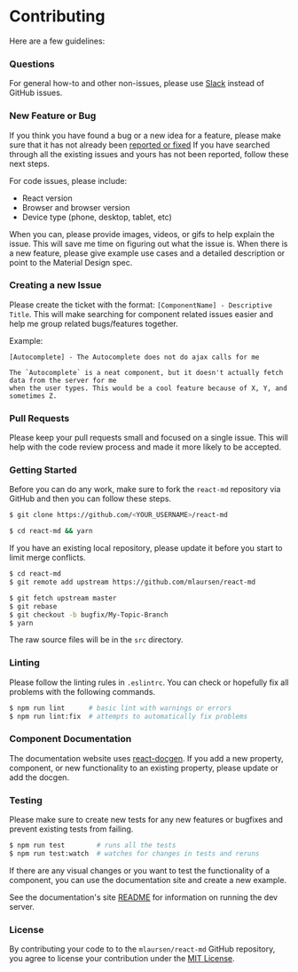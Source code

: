 # Contributing

Here are a few guidelines:

### Questions

For general how-to and other non-issues, please use [Slack](https://react-md.herokuapp.com)
instead of GitHub issues.

### New Feature or Bug

If you think you have found a bug or a new idea for a feature, please make sure that it has
not already been [reported or fixed](https://github.com/mlaursen/react-md/issues?q=is%3Aissue+is%3Aclosed)
If you have searched through all the existing issues and yours has not been reported,
follow these next steps.

For code issues, please include:

- React version
- Browser and browser version
- Device type (phone, desktop, tablet, etc)

When you can, please provide images, videos, or gifs to help explain the issue. This will save me
time on figuring out what the issue is. When there is a new feature, please give example use cases
and a detailed description or point to the Material Design spec.

### Creating a new Issue

Please create the ticket with the format: `[ComponentName] - Descriptive Title`. This will make
searching for component related issues easier and help me group related bugs/features together.

Example:

```text
[Autocomplete] - The Autocomplete does not do ajax calls for me

The `Autocomplete` is a neat component, but it doesn't actually fetch data from the server for me
when the user types. This would be a cool feature because of X, Y, and sometimes Z.
```

### Pull Requests

Please keep your pull requests small and focused on a single issue. This will help with
the code review process and made it more likely to be accepted.

### Getting Started

Before you can do any work, make sure to fork the `react-md` repository via GitHub and then you can
follow these steps.

```bash
$ git clone https://github.com/<YOUR_USERNAME>/react-md

$ cd react-md && yarn
```

If you have an existing local repository, please update it before you start to limit
merge conflicts.

```bash
$ cd react-md
$ git remote add upstream https://github.com/mlaursen/react-md

$ git fetch upstream master
$ git rebase
$ git checkout -b bugfix/My-Topic-Branch
$ yarn
```

The raw source files will be in the `src` directory.

### Linting

Please follow the linting rules in `.eslintrc`. You can check or hopefully
fix all problems with the following commands.

```bash
$ npm run lint      # basic lint with warnings or errors
$ npm run lint:fix  # attempts to automatically fix problems
```

### Component Documentation

The documentation website uses [react-docgen](https://github.com/reactjs/react-docgen). If
you add a new property, component, or new functionality to an existing property, please
update or add the docgen.

### Testing

Please make sure to create new tests for any new features or bugfixes and
prevent existing tests from failing.

```bash
$ npm run test        # runs all the tests
$ npm run test:watch  # watches for changes in tests and reruns
```

If there are any visual changes or you want to test the functionality of a component, you can use the documentation
site and create a new example.

See the documentation's site [README](https://github.com/mlaursen/react-md/tree/master/docs#react-md-documentation) for information on running the dev server.

### License

By contributing your code to to the `mlaursen/react-md` GitHub repository, you agree to license your contribution under the
[MIT License](https://github.com/mlaursen/react-md/blob/master/LICENSE).
